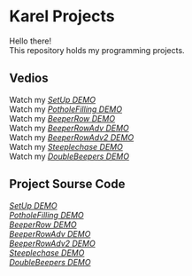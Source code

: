 # Karel Projects
Hello there!\
This repository holds my programming projects.
## Vedios
Watch my *[SetUp DEMO](https://drive.google.com/file/d/1VPh9A76VYzIv4yASMRg-h1dcZBwnJSpK/view?usp=sharing)* \
Watch my *[PotholeFilling DEMO](https://drive.google.com/file/d/1quXbmX7DxdjXtaeW5MOPvxswHBh36naS/view?usp=sharing)*   \
Watch my *[BeeperRow DEMO](https://drive.google.com/file/d/1PpBHapGHOSFY4tqQwUFvPmf0OTCmZy39/view?usp=sharing)*  \
Watch my *[BeeperRowAdv DEMO](https://drive.google.com/file/d/1RJLcRN6x0AZnhijUVtRawOEXLNMzI96U/view?usp=sharing)*  \
Watch my *[BeeperRowAdv2 DEMO](https://drive.google.com/file/d/1vsdrXUK61qpAdHoOAkV9bWtmC83oezDi/view?usp=sharing)* \
Watch my *[Steeplechase DEMO](https://drive.google.com/file/d/1LkfklGP6v5yADLcXfe8Hljv9i6zEu1dg/view?usp=sharing)* \
Watch my *[DoubleBeepers DEMO](https://drive.google.com/file/d/1B76y1wQPTzgC88ILuvnCjkdG52X8vL1r/view?usp=sharing)*
## Project Sourse Code
*[SetUp DEMO](https://github.com/SYFERIC/Karel/blob/main/github/SetUp.py)* \
*[PotholeFilling DEMO](https://github.com/SYFERIC/Karel/blob/main/github/PotholeFilling.py)*   \
*[BeeperRow DEMO](https://github.com/SYFERIC/Karel/blob/main/github/BeeperRow.py)*  \
*[BeeperRowAdv DEMO](https://github.com/SYFERIC/Karel/blob/main/github/BeeperRowAdv.py)*  \
*[BeeperRowAdv2 DEMO](https://github.com/SYFERIC/Karel/blob/main/github/BeeperRowAdv2.py)* \
*[Steeplechase DEMO](https://github.com/SYFERIC/Karel/blob/main/github/Steeplechase.py)* \
*[DoubleBeepers DEMO](https://github.com/SYFERIC/Karel/blob/main/github/DoubleBeepers.py)*
